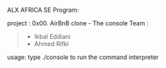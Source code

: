 ALX AFRICA SE Program:

project : 0x00. AirBnB clone - The console
Team :
> - Ikbal Eddiani
> - Ahmed Rifki

usage:
type ./console to run the command interpreter
